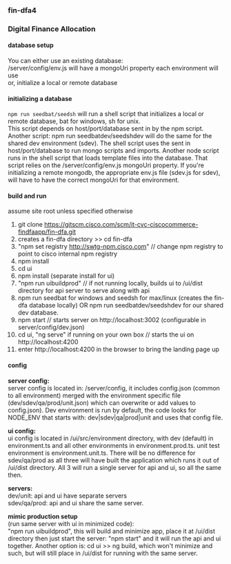 ### fin-dfa4
### Digital Finance Allocation
  
#### database setup
You can either use an existing database:  
 /server/config/env.js will have a mongoUri property each environment will use  
or, initialize a local or remote database

#### initializing a database
<code>npm run seedbat/seedsh</code> will run a shell script that initializes a local or remote database, bat for windows, sh for unix.  
This script depends on host/port/database sent in by the npm script. Another script: npm run seedbatdev/seedshdev will do the same for the shared dev environment (sdev). The shell script uses the sent in host/port/database to run mongo scripts and imports. Another node script runs in the shell script that loads template files into the database. That script relies on the /server/config/env.js mongoUri property. If you're initializing a remote mongodb, the appropriate env.js file (sdev.js for sdev), will have to have the correct mongoUri for that environment.


#### build and run                                     
assume site root unless specified otherwise
1. git clone https://gitscm.cisco.com/scm/it-cvc-ciscocommerce-findfaapp/fin-dfa.git
2. creates a fin-dfa directory >> cd fin-dfa  
3. "npm set registry http://swtg-npm.cisco.com" // change npm registry to point to cisco internal npm registry
4. npm install
5. cd ui
6. npm install (separate install for ui)
7. "npm run uibuildprod" // if not running locally, builds ui to /ui/dist directory for api server to serve along with api
8. npm run seedbat for windows and seedsh for max/linux (creates the fin-dfa database locally) OR npm run seedbatdev/seedshdev for our shared dev database.
9. npm start // starts server on http://localhost:3002 (configurable in server/config/dev.json)
10. cd ui, "ng serve" if running on your own box // starts the ui on http://localhost:4200  
11. enter http://localhost:4200 in the browser to bring the landing page up

#### config
**server config:**  
server config is located in: /server/config, it includes config.json (common to all environment) merged with the environment specific file (dev/sdev/qa/prod/unit.json) which can overwrite or add values to config.json). Dev environment is run by default, the code looks for NODE_ENV that starts with: dev|sdev|qa|prod|unit and uses that config file.  
  
**ui config:**  
ui config is located in /ui/src/environment directory, with dev (default) in environment.ts and all other environments in environment.prod.ts. unit test environment is environment.unit.ts. There will be no difference for sdev/qa/prod as all three will have built the application which runs it out of /ui/dist directory. All 3 will run a single server for api and ui, so all the same then.  
  
**servers:**  
dev/unit: api and ui have separate servers  
sdev/qa/prod: api and ui share the same server.  
  
**mimic production setup**  
 (run same server with ui in minimized code):  
"npm run uibuildprod", this will build and minimize app, place it at /ui/dist directory then just start the server: "npm start" and it will run the api and ui together. Another option is: cd ui >> ng build, which won't minimize and such, but will still place in /ui/dist for running with the same server.




